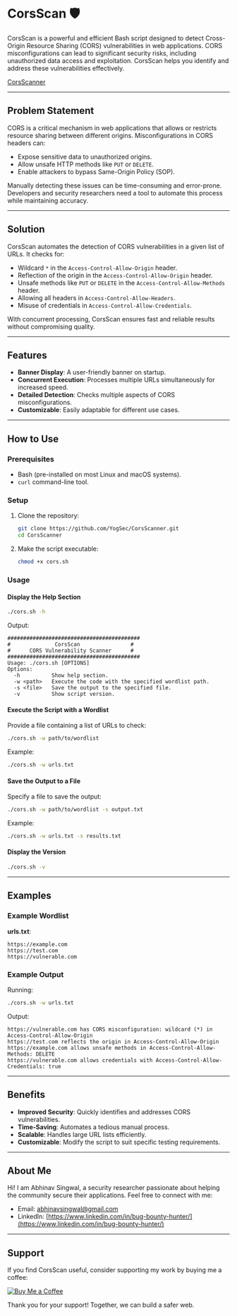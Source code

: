 # CorsScan 🛡️

CorsScan is a powerful and efficient Bash script designed to detect Cross-Origin Resource Sharing (CORS) vulnerabilities in web applications. CORS misconfigurations can lead to significant security risks, including unauthorized data access and exploitation. CorsScan helps you identify and address these vulnerabilities effectively.

[CorsScanner](https://github.com/yogsec/CorsScanner/blob/main/corsscanner.png)

---

## Problem Statement

CORS is a critical mechanism in web applications that allows or restricts resource sharing between different origins. Misconfigurations in CORS headers can:

- Expose sensitive data to unauthorized origins.
- Allow unsafe HTTP methods like `PUT` or `DELETE`.
- Enable attackers to bypass Same-Origin Policy (SOP).

Manually detecting these issues can be time-consuming and error-prone. Developers and security researchers need a tool to automate this process while maintaining accuracy.

---

## Solution

CorsScan automates the detection of CORS vulnerabilities in a given list of URLs. It checks for:

- Wildcard `*` in the `Access-Control-Allow-Origin` header.
- Reflection of the origin in the `Access-Control-Allow-Origin` header.
- Unsafe methods like `PUT` or `DELETE` in the `Access-Control-Allow-Methods` header.
- Allowing all headers in `Access-Control-Allow-Headers`.
- Misuse of credentials in `Access-Control-Allow-Credentials`.

With concurrent processing, CorsScan ensures fast and reliable results without compromising quality.

---

## Features

- **Banner Display**: A user-friendly banner on startup.
- **Concurrent Execution**: Processes multiple URLs simultaneously for increased speed.
- **Detailed Detection**: Checks multiple aspects of CORS misconfigurations.
- **Customizable**: Easily adaptable for different use cases.

---

## How to Use

### Prerequisites

- Bash (pre-installed on most Linux and macOS systems).
- `curl` command-line tool.

### Setup

1. Clone the repository:
   ```bash
   git clone https://github.com/YogSec/CorsScanner.git
   cd CorsScanner
   ```

2. Make the script executable:
   ```bash
   chmod +x cors.sh
   ```

### Usage

#### Display the Help Section

```bash
./cors.sh -h
```
Output:
```
##########################################
#              CorsScan                #
#      CORS Vulnerability Scanner      #
##########################################
Usage: ./cors.sh [OPTIONS]
Options:
  -h          Show help section.
  -w <path>   Execute the code with the specified wordlist path.
  -s <file>   Save the output to the specified file.
  -v          Show script version.
```

#### Execute the Script with a Wordlist

Provide a file containing a list of URLs to check:

```bash
./cors.sh -w path/to/wordlist
```
Example:
```bash
./cors.sh -w urls.txt
```

#### Save the Output to a File

Specify a file to save the output:

```bash
./cors.sh -w path/to/wordlist -s output.txt
```
Example:
```bash
./cors.sh -w urls.txt -s results.txt
```

#### Display the Version

```bash
./cors.sh -v
```

---

## Examples

### Example Wordlist
**urls.txt**:
```
https://example.com
https://test.com
https://vulnerable.com
```

### Example Output

Running:
```bash
./cors.sh -w urls.txt
```
Output:
```
https://vulnerable.com has CORS misconfiguration: wildcard (*) in Access-Control-Allow-Origin
https://test.com reflects the origin in Access-Control-Allow-Origin
https://example.com allows unsafe methods in Access-Control-Allow-Methods: DELETE
https://vulnerable.com allows credentials with Access-Control-Allow-Credentials: true
```

---

## Benefits

- **Improved Security**: Quickly identifies and addresses CORS vulnerabilities.
- **Time-Saving**: Automates a tedious manual process.
- **Scalable**: Handles large URL lists efficiently.
- **Customizable**: Modify the script to suit specific testing requirements.

---

## About Me

Hi! I am Abhinav Singwal, a security researcher passionate about helping the community secure their applications. Feel free to connect with me:

- Email: [abhinavsingwal@gmail.com](mailto:abhinavsingwal@gmail.com)
- LinkedIn: [https://www.linkedin.com/in/bug-bounty-hunter/](https://www.linkedin.com/in/bug-bounty-hunter/)

---

## Support

If you find CorsScan useful, consider supporting my work by buying me a coffee:

[![Buy Me a Coffee](https://img.shields.io/badge/Buy%20Me%20a%20Coffee-Support%20My%20Work-orange)](https://buymeacoffee.com/yogsec)

Thank you for your support! Together, we can build a safer web.

